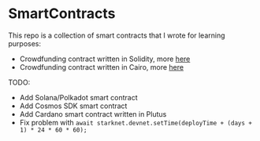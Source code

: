 # SmartContracts

This repo is a collection of smart contracts that I wrote for learning purposes:
- Crowdfunding contract written in Solidity, more [here](https://github.com/mikiw/SmartContracts/tree/main/crowdfunding/solidity%200.8.17)
- Crowdfunding contract written in Cairo, more [here](https://github.com/mikiw/SmartContracts/tree/main/crowdfunding/cairo%200.10.1)

TODO:
- Add Solana/Polkadot smart contract
- Add Cosmos SDK smart contract
- Add Cardano smart contract written in Plutus
- Fix problem with `await starknet.devnet.setTime(deployTime + (days + 1) * 24 * 60 * 60);`